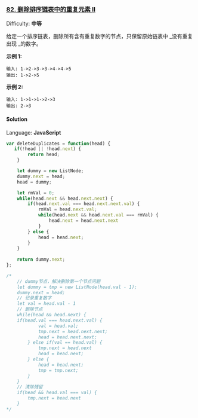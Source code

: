### [82\. 删除排序链表中的重复元素 II](https://leetcode-cn.com/problems/remove-duplicates-from-sorted-list-ii/)

Difficulty: **中等**


给定一个排序链表，删除所有含有重复数字的节点，只保留原始链表中 _没有重复出现 _的数字。

**示例 1:**

```
输入: 1->2->3->3->4->4->5
输出: 1->2->5
```

**示例 2:**

```
输入: 1->1->1->2->3
输出: 2->3
```


#### Solution

Language: **JavaScript**

```JavaScript
var deleteDuplicates = function(head) {
   if(!head || !head.next) {
        return head;
    }

    let dummy = new ListNode;
    dummy.next = head;
    head = dummy;

    let rmVal = 0;
    while(head.next && head.next.next) {
        if(head.next.val === head.next.next.val) {
            rmVal = head.next.val;
            while(head.next && head.next.val === rmVal) {
                head.next = head.next.next
            }
        } else {
            head = head.next;
        }
    }
   
    return dummy.next;
};

/*
    // dummy节点，解决删除第一个节点问题
    let dummy = tmp = new ListNode(head.val - 1);
    dummy.next = head;
    // 记录重复数字
    let val = head.val - 1
    // 删除节点
    while(head && head.next) {
    if(head.val === head.next.val) {
            val = head.val;
            tmp.next = head.next.next;
            head = head.next.next;
        } else if(val == head.val) {
            tmp.next = head.next
            head = head.next;
        } else {
            head = head.next;
            tmp = tmp.next;
        }
    }
    // 清除残留
    if(head && head.val === val) {
        tmp.next = head.next
    }
*/
```